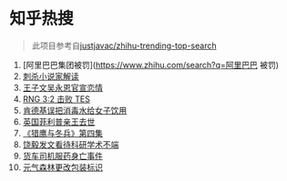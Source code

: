 # 知乎热搜

> 此项目参考自[justjavac/zhihu-trending-top-search](https://github.com/justjavac/zhihu-trending-top-search/blob/main/utils.ts)

<!-- BEGIN -->
  <!-- 最后更新时间:Sun Apr 11 2021 10:14:26 GMT+0000 (Coordinated Universal Time) -->
  1. [阿里巴巴集团被罚](https://www.zhihu.com/search?q=阿里巴巴 被罚)
1. [刺杀小说家解读](https://www.zhihu.com/search?q=刺杀小说家解读)
1. [王子文吴永恩官宣恋情](https://www.zhihu.com/search?q=王子文吴永恩)
1. [RNG 3:2 击败 TES](https://www.zhihu.com/search?q=rng)
1. [肯德基误把消毒水给女子饮用](https://www.zhihu.com/search?q=肯德基消毒水)
1. [英国菲利普亲王去世](https://www.zhihu.com/search?q=菲利普亲王)
1. [《猎鹰与冬兵》第四集](https://www.zhihu.com/search?q=猎鹰与冬兵)
1. [饶毅发文看待科研学术不端](https://www.zhihu.com/search?q=饶毅)
1. [货车司机服药身亡事件](https://www.zhihu.com/search?q=货车司机服药身亡)
1. [元气森林更改包装标识](https://www.zhihu.com/search?q=元气森林改包装)
  <!-- END -->